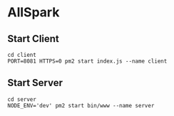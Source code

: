 # AllSpark

## Start Client

```
cd client
PORT=8081 HTTPS=0 pm2 start index.js --name client
```

## Start Server

```
cd server
NODE_ENV='dev' pm2 start bin/www --name server
```